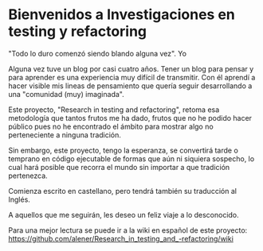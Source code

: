 
# Bienvenidos a Investigaciones en testing y refactoring


"Todo lo duro comenzó siendo blando alguna vez". 
                                           Yo


 Alguna vez tuve un blog por casi cuatro años. Tener un blog para pensar y para aprender es una experiencia muy difícil de transmitir. Con él aprendí a hacer visible mis lineas de pensamiento que quería seguir desarrollando a una "comunidad (muy) imaginada".

Este proyecto, "Research in testing and refactoring", retoma esa metodología que tantos frutos me ha dado, frutos que no he podido hacer público pues no he encontrado el ámbito para mostrar algo no perteneciente a ninguna tradición.

Sin embargo, este proyecto, tengo la esperanza, se convertirá tarde o temprano en código ejecutable de formas que aún ni siquiera sospecho, lo cual hará posible que recorra el mundo sin importar a que tradición pertenezca.

 Comienza escrito en castellano, pero tendrá también su traducción al Inglés.

 A aquellos que me seguirán, les deseo un feliz viaje a lo desconocido.

Para una mejor lectura se puede ir a la wiki en español de este proyecto: https://github.com/alener/Research_in_testing_and_-refactoring/wiki
